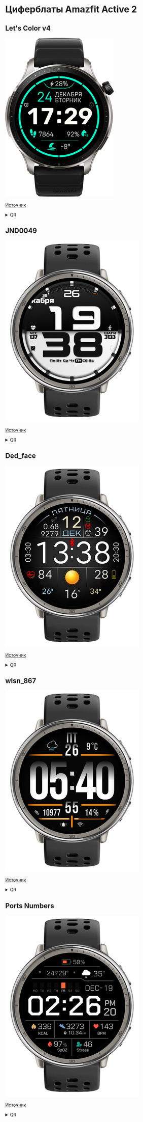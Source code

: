 # Циферблаты Amazfit Active 2

## Let's Color v4
![Превью циферблата](WatchFaces/AmazfitActive2/Lets_Color_4.0.0/Preview_Lets_Color_4.0.0.png)

[Источник](https://4pda.to/forum/index.php?showtopic=1060158&view=findpost&p=133982460)

<details>
<summary>QR</summary>

![QR](WatchFaces/AmazfitActive2/Lets_Color_4.0.0/QR_Lets_Color_4.0.0.png)
</details>

## JND0049
![Превью циферблата](WatchFaces/AmazfitActive2/JND0049/Preview_JND0049.png)

[Источник](https://4pda.to/forum/index.php?showtopic=1060158&view=findpost&p=135113749)

<details>
<summary>QR</summary>

![QR](WatchFaces/AmazfitActive2/JND0049/QR_JND0049.png)
</details>

## Ded_face
![Превью циферблата](WatchFaces/AmazfitActive2/Ded_face/Preview_Ded_face_v1.1_GTR_4.png)

[Источник](https://4pda.to/forum/index.php?showtopic=1060158&view=findpost&p=137201800)

<details>
<summary>QR</summary>

![QR](WatchFaces/AmazfitActive2/Ded_face/QR_Ded_face_v1.1_GTR_4.png)
</details>

## wlsn_867
![Превью циферблата](WatchFaces/AmazfitActive2/wlsn_867/Preview_wlsn_876.png)

[Источник](https://4pda.to/forum/index.php?showtopic=1060158&view=findpost&p=137210294)

<details>
<summary>QR</summary>

![QR](WatchFaces/AmazfitActive2/wlsn_867/QR_wlsn_876.png)
</details>

## Ports Numbers
![Превью циферблата](WatchFaces/AmazfitActive2/Sports_Numbers/Preview_Sports_Numbers_Active_2.png)

[Источник](https://4pda.to/forum/index.php?showtopic=1060158&view=findpost&p=137297643)

<details>
<summary>QR</summary>

![QR](WatchFaces/AmazfitActive2/Sports_Numbers/QR_Sports_number_Active_2.png)
</details>